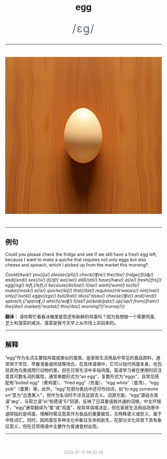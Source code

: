 <div align="center">

# egg

<div style="margin: 30px 0;">
<h1 style="font-size: 2.5em; font-weight: 300; letter-spacing: 2px; margin: 0; color: #2c3e50;">
/ɛg/
</h1>
</div>

</div>

---

<div align="center" style="margin: 40px 0;">

![egg](images/egg.png)

</div>

---

## 例句

Could you please check the fridge and see if we still have a fresh egg left, because I want to make a quiche that requires not only eggs but also cheese and spinach, which I picked up from the market this morning?

*Could(/kʊd/) you(/ju/) please(/pliz/) check(/ʧɛk/) the(/ðə/) fridge(/frɪʤ/) and(/ənd/) see(/si/) if(/ɪf/) we(/wi/) still(/stɪl/) have(/hæv/) a(/ə/) fresh(/frɛʃ/) egg(/ɛg/) left,(/lɛft,/) because(/bɪˈkəz/) I(/aɪ/) want(/wɔnt/) to(/tɪ/) make(/meɪk/) a(/ə/) quiche(/kiʃ/) that(/ðət/) requires(/rikˈwaɪərz/) not(/nɑt/) only(/ˈoʊnli/) eggs(/ɛgz/) but(/bət/) also(/ˈɔlsoʊ/) cheese(/ʧiz/) and(/ənd/) spinach,(/ˈspɪnəʧ,/) which(/wɪʧ/) I(/aɪ/) picked(/pɪkt/) up(/əp/) from(/frəm/) the(/ðə/) market(/ˈmɑrkɪt/) this(/ðɪs/) morning?(/ˈmɔrnɪŋ?/)*

**翻译：** 请你帮忙看看冰箱里是否还有新鲜的鸡蛋吗？因为我想做一个需要鸡蛋、芝士和菠菜的咸派，菠菜是我今天早上从市场上买回来的。

---

## 解释

“egg”作为名词主要指鸡蛋或类似的蛋类，是家居生活用品中常见的食品原料，通常用于烹饪、早餐准备或烘焙等场合。在具体语境中，它可以指代鸡蛋本身，也包括其他鸟类或爬行动物的蛋，但在日常生活中多指鸡蛋。英语学习者在使用时应注意其可数名词的属性，通常单数形式为“an egg”，复数形式为“eggs”，且常见搭配有“boiled egg”（煮鸡蛋）、“fried egg”（煎蛋）、“egg white”（蛋清）、“egg yolk”（蛋黄）等。此外，“egg”在部分表达中还可作动词，如“to egg someone on”意为“怂恿某人”，但作为名词时不涉及这层含义。词源方面，“egg”源自古英语“æg”，与荷兰语“ei”和德语“Ei”同源，反映了日耳曼语族共通的词根。中文环境下，“egg”通常翻译为“蛋”或“鸡蛋”，视具体语境决定，但在家居生活用品场景中通常指的是鸡蛋，理解时需注意其作为食品的重要属性，无特殊褒义或贬义，属于中性词汇。同时，因鸡蛋在多种文化中象征生命和新生，在部分文化背景下具有象征意义，但在日常用语中主要作为普通食材出现。


---

<div align="center" style="margin-top: 50px;">
<small style="color: #999; font-size: 0.9em;">2025-07-17 06:22:39</small>
</div>

